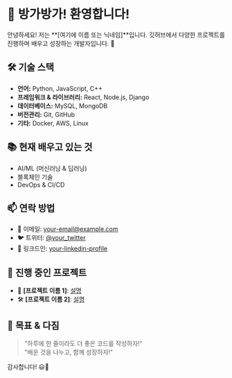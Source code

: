 # 👋 방가방가! 환영합니다!
안녕하세요! 저는 **[여기에 이름 또는 닉네임]**입니다. 깃허브에서 다양한 프로젝트를 진행하며 배우고 성장하는 개발자입니다. 🚀

## 🛠️ 기술 스택
- **언어:** Python, JavaScript, C++
- **프레임워크 & 라이브러리:** React, Node.js, Django
- **데이터베이스:** MySQL, MongoDB
- **버전관리:** Git, GitHub
- **기타:** Docker, AWS, Linux

## 📚 현재 배우고 있는 것
- AI/ML (머신러닝 & 딥러닝)
- 블록체인 기술
- DevOps & CI/CD

## 📫 연락 방법
- 📧 이메일: [your-email@example.com](mailto:your-email@example.com)
- 🐦 트위터: [@your_twitter](https://twitter.com/your_twitter)
- 💼 링크드인: [your-linkedin-profile](https://linkedin.com/in/your-profile)

## 🚀 진행 중인 프로젝트
- 🌟 **[프로젝트 이름 1]**: [설명](https://github.com/your-username/project1)
- 🛠 **[프로젝트 이름 2]**: [설명](https://github.com/your-username/project2)

## 🎯 목표 & 다짐
> "하루에 한 줄이라도 더 좋은 코드를 작성하자!"  
> "배운 것을 나누고, 함께 성장하자!"  

감사합니다! 😃🙌  
